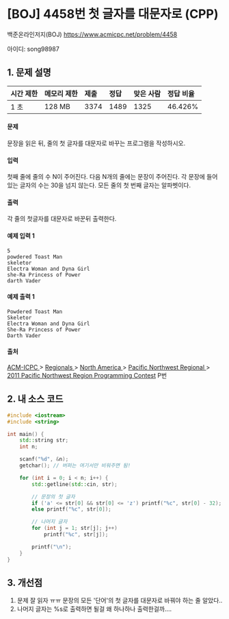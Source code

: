 # [BOJ] 4458번 첫 글자를 대문자로 (CPP)

백준온라인저지(BOJ) https://www.acmicpc.net/problem/4458

아이디: song98987



## 1. 문제 설명

| 시간 제한 | 메모리 제한 | 제출 | 정답 | 맞은 사람 | 정답 비율 |
| :-------- | :---------- | :--- | :--- | :-------- | :-------- |
| 1 초      | 128 MB      | 3374 | 1489 | 1325      | 46.426%   |

#### 문제

문장을 읽은 뒤, 줄의 첫 글자를 대문자로 바꾸는 프로그램을 작성하시오.

#### 입력

첫째 줄에 줄의 수 N이 주어진다. 다음 N개의 줄에는 문장이 주어진다. 각 문장에 들어있는 글자의 수는 30을 넘지 않는다. 모든 줄의 첫 번째 글자는 알파벳이다.

#### 출력

각 줄의 첫글자를 대문자로 바꾼뒤 출력한다.



#### 예제 입력 1

```
5
powdered Toast Man
skeletor
Electra Woman and Dyna Girl
she-Ra Princess of Power
darth Vader
```

#### 예제 출력 1

```
Powdered Toast Man
Skeletor
Electra Woman and Dyna Girl
She-Ra Princess of Power
Darth Vader
```



#### 출처

[ACM-ICPC ](https://www.acmicpc.net/category/1)> [Regionals ](https://www.acmicpc.net/category/7)> [North America ](https://www.acmicpc.net/category/8)> [Pacific Northwest Regional ](https://www.acmicpc.net/category/33)> [2011 Pacific Northwest Region Programming Contest](https://www.acmicpc.net/category/detail/126) P번



## 2. 내 소스 코드

```C++
#include <iostream>
#include <string>

int main() {
	std::string str;
	int n;

	scanf("%d", &n);
	getchar(); // 버퍼는 여기서만 비워주면 됨!

	for (int i = 0; i < n; i++) {
		std::getline(std::cin, str);

		// 문장의 첫 글자
		if ('a' <= str[0] && str[0] <= 'z') printf("%c", str[0] - 32);
		else printf("%c", str[0]);

		// 나머지 글자
		for (int j = 1; str[j]; j++)
			printf("%c", str[j]);

		printf("\n");
	}
}
```



## 3. 개선점

1. 문제 잘 읽자 ㅠㅠ 문장의 모든 '단어'의 첫 글자를 대문자로 바꿔야 하는 줄 알았다..
2. 나머지 글자는 %s로 출력하면 될걸 왜 하나하나 출력한걸까....